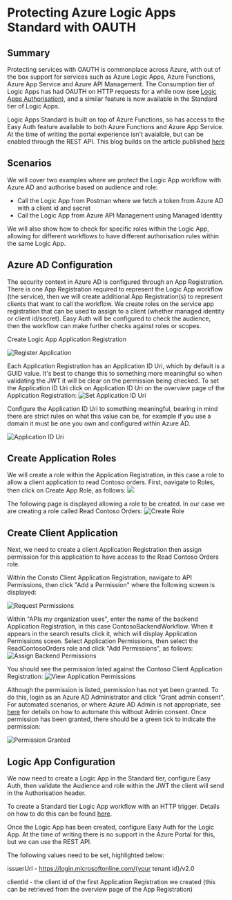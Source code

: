 # Protecting Azure Logic Apps Standard with OAUTH

## Summary

Protecting services with OAUTH is commonplace across Azure, with out of the box support for services such as Azure Logic Apps, Azure Functions, Azure App Service and Azure API Management.  The Consumption tier of Logic Apps has had OAUTH on HTTP requests for a while now (see [Logic Apps Authorisation](https://learn.microsoft.com/en-us/azure/logic-apps/logic-apps-securing-a-logic-app?tabs=azure-portal#enable-oauth)), and a similar feature is now available in the Standard tier of Logic Apps.

Logic Apps Standard is built on top of Azure Functions, so has access to the Easy Auth feature available to both Azure Functions and Azure App Service. At the time of writing the portal experience isn't avaialble, but can be enabled through the REST API. This blog builds on the article published [here](https://techcommunity.microsoft.com/t5/integrations-on-azure-blog/trigger-workflows-in-standard-logic-apps-with-easy-auth/ba-p/3207378#:~:text=Sometimes%20called%20%22Easy%20Auth%22%2C,workflow%20invocations%20possible%20through%20triggers.)

## Scenarios

We will cover two examples where we protect the Logic App workflow with Azure AD and authorise based on audience and role:

* Call the Logic App from Postman where we fetch a  token from Azure AD with a client id and secret
* Call the Logic App from Azure API Management using Managed Identity

We will also show how to check for specific roles within the Logic App, allowing for different workflows to have different authorisation rules within the same Logic App.

## Azure AD Configuration

The security context in Azure AD is configured through an App Registration. There is one App Registration required
to represent the Logic App workflow (the service), then we will create additional App Registration(s) to represent clients that want to call the workflow. We create roles on the service app registration that can be used to assign to a client (whether managed identity or client id/secret). Easy Auth will be configured to check the audience, then the workflow can make further checks against roles or scopes.

Create Logic App Application Registration

![Register Application
](Register%20Backend%20App%20Registration%20for%20Logic%20App.png)

Each Application Registration has an Application ID Uri, which by default is a GUID value. It's best to change this to something more meaningful so when validating the JWT it will be clear on the permission being checked. To set the Application ID Uri click on Application ID Uri on the overview page of the Application Registration:
![Set Application ID Uri](Application%20ID%20URI.png)

Configure the Application ID Uri to something meaningful, bearing in mind there are strict rules on what this value can be, for example if you use a domain it must be one you own and configured within Azure AD.

![Application ID Uri](Application%20ID%20URI%20Set.png)

## Create Application Roles

We will create a role within the Application Registration, in this case a role to allow a client application to read Contoso orders. First, navigate to Roles, then click on Create App Role, as follows:
![](Create%20Application%20Role.png)


The following page is displayed allowing a role to be created. In our case we are creating a role called Read Contoso Orders:
![Create Role](Create%20Role.png)

## Create Client Application

Next, we need to create a client Application Registration then assign permission for this application to have access to the Read Contoso Orders role.

Within the Consto Client Application Registration, navigate to API Permissions, then click "Add a Permission" where the following screen is displayed:

![Request Permissions](Request%20API%20Permissions.png)

Within "APIs my organization uses", enter the name of the backend Application Registration, in this case ContosoBackendWorkflow. When it appears in the search results click it, which will display Application Permissions sceen. Select Application Permissions, then select the ReadContosoOrders role and click "Add Permissions", as follows:
![Assign Backend Permissions](Assign%20backend%20role%20permissions.png)

You should see the permission listed against the Contoso Client Application Registration:
![View Application Permissions](Contoso%20Client%20Permissions%20View.png)

Although the permission is listed, permission has not yet been granted. To do this, login as an Azure AD Administrator and click "Grant admin consent". For automated scenarios, or where Azure AD Admin is not appropriate, see [here](https://learn.microsoft.com/en-us/graph/permissions-grant-via-msgraph?pivots=grant-application-permissions&tabs=http) for details on how to automate this without Admin consent. Once permission has been granted, there should be a green tick to indicate the permission:

![Permission Granted](Client%20Permission%20Granted.png)

## Logic App Configuration

We now need to create a Logic App in the Standard tier, configure Easy Auth, then validate the Audience and role within the JWT the client will send in the Authorisation header.

To create a Standard tier Logic App workflow with an HTTP trigger. Details on how to do this can be found [here](https://learn.microsoft.com/en-us/azure/logic-apps/create-single-tenant-workflows-azure-portal).

Once the Logic App has been created, configure Easy Auth for the Logic App. At the time of writing there is no support in the Azure Portal for this, but we can use the REST API. 

[](Azure%20AD%20Auth%20Logic%20App%20Config%20id.png)
The following values need to be set, highlighted  below:

issuerUrl - https://login.microsoftonline.com/{your tenant id}/v2.0

clientId - the client id of the first Application Registration we created (this can be retrieved from the overview page of the App Registration)


